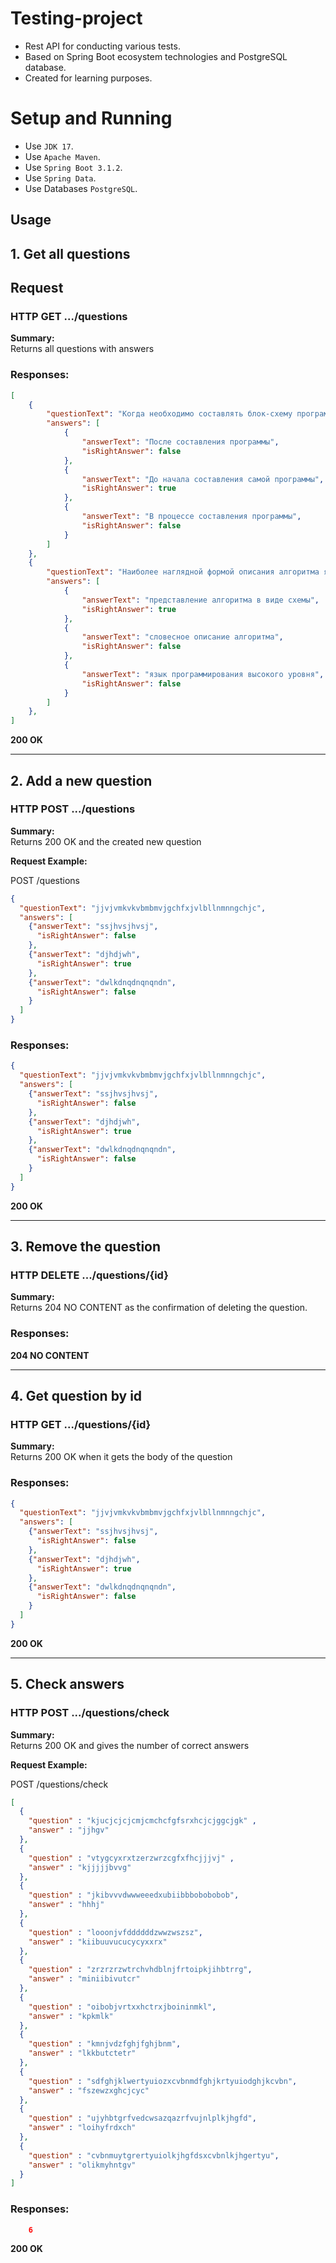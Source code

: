 # Testing-project

- Rest API for conducting various tests.
- Based on Spring Boot ecosystem technologies and PostgreSQL database.
- Created for learning purposes.

# Setup and Running

- Use `JDK 17`.
- Use `Apache Maven`.
- Use `Spring Boot 3.1.2`.
- Use `Spring Data`.
- Use Databases `PostgreSQL`.

## Usage

## 1. Get all questions

## Request
### HTTP GET .../questions

**Summary:**  
Returns all questions with answers

### Responses:

```json
[
    {
        "questionText": "Когда необходимо составлять блок-схему программы:",
        "answers": [
            {
                "answerText": "После составления программы",
                "isRightAnswer": false
            },
            {
                "answerText": "До начала составления самой программы",
                "isRightAnswer": true
            },
            {
                "answerText": "В процессе составления программы",
                "isRightAnswer": false
            }
        ]
    },
    {
        "questionText": "Наиболее наглядной формой описания алгоритма является структурно-стилизованный метод:",
        "answers": [
            {
                "answerText": "представление алгоритма в виде схемы",
                "isRightAnswer": true
            },
            {
                "answerText": "словесное описание алгоритма",
                "isRightAnswer": false
            },
            {
                "answerText": "язык программирования высокого уровня",
                "isRightAnswer": false
            }
        ]
    },
]
```

**200 OK**

--------------------------------------------------------------------------

## 2. Add a new question

### HTTP POST .../questions

**Summary:**  
Returns 200 OK and the created new question

**Request Example:**

POST /questions

```json
{
  "questionText": "jjvjvmkvkvbmbmvjgchfxjvlbllnmnngchjc",
  "answers": [
    {"answerText": "ssjhvsjhvsj",
      "isRightAnswer": false
    },
    {"answerText": "djhdjwh",
      "isRightAnswer": true
    },
    {"answerText": "dwlkdnqdnqnqndn",
      "isRightAnswer": false
    }
  ]
}
```

### Responses:

```json
{
  "questionText": "jjvjvmkvkvbmbmvjgchfxjvlbllnmnngchjc",
  "answers": [
    {"answerText": "ssjhvsjhvsj",
      "isRightAnswer": false
    },
    {"answerText": "djhdjwh",
      "isRightAnswer": true
    },
    {"answerText": "dwlkdnqdnqnqndn",
      "isRightAnswer": false
    }
  ]
}
```

**200 OK**

------------------------------------------------------------------------------

## 3. Remove the question

### HTTP DELETE .../questions/{id}

**Summary:**  
Returns 204 NO CONTENT as the confirmation of deleting the question.

### Responses:

**204 NO CONTENT**

--------------------------------------------------------------------------

## 4. Get question by id

### HTTP GET .../questions/{id}

**Summary:**  
Returns 200 OK when it gets the body of the question

### Responses:

```json
{
  "questionText": "jjvjvmkvkvbmbmvjgchfxjvlbllnmnngchjc",
  "answers": [
    {"answerText": "ssjhvsjhvsj",
      "isRightAnswer": false
    },
    {"answerText": "djhdjwh",
      "isRightAnswer": true
    },
    {"answerText": "dwlkdnqdnqnqndn",
      "isRightAnswer": false
    }
  ]
}
```

**200 OK**

--------------------------------------------------------------------------

## 5. Check answers

### HTTP POST .../questions/check

**Summary:**  
Returns 200 OK and gives the number of correct answers

**Request Example:**

POST /questions/check

```json
[
  {
    "question" : "kjucjcjcjcmjcmchcfgfsrxhcjcjggcjgk" ,
    "answer" : "jjhgv"
  },
  {
    "question" : "vtygcyxrxtzerzwrzcgfxfhcjjjvj" ,
    "answer" : "kjjjjjbvvg"
  },
  {
    "question" : "jkibvvvdwwweeedxubiibbbobobobob",
    "answer" : "hhhj"
  },
  {
    "question" : "looonjvfddddddzwwzwszsz",
    "answer" : "kiibuuvucucycyxxrx"
  },
  {
    "question" : "zrzrzrzwtrchvhdblnjfrtoipkjihbtrrg",
    "answer" : "miniibivutcr"
  },
  {
    "question" : "oibobjvrtxxhctrxjboininmkl",
    "answer" : "kpkmlk"
  },
  {
    "question" : "kmnjvdzfghjfghjbnm",
    "answer" : "lkkbutctetr"
  },
  {
    "question" : "sdfghjklwertyuiozxcvbnmdfghjkrtyuiodghjkcvbn",
    "answer" : "fszewzxghcjcyc"
  },
  {
    "question" : "ujyhbtgrfvedcwsazqazrfvujnlplkjhgfd",
    "answer" : "loihyfrdxch"
  },
  {
    "question" : "cvbnmuytgrertyuiolkjhgfdsxcvbnlkjhgertyu",
    "answer" : "olikmyhntgv"
  }
]
```

### Responses:

```json
    6
```

**200 OK**
